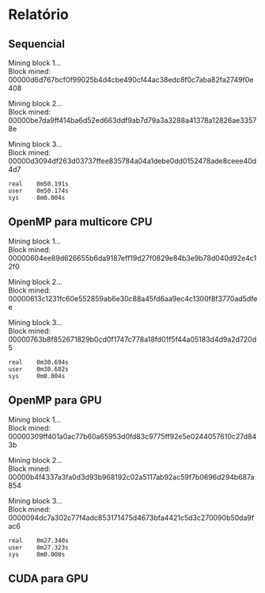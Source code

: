 # Relatório

## Sequencial

Mining block 1...  
Block mined: 00000d6d767bcf0f99025b4d4cbe490cf44ac38edc8f0c7aba82fa2749f0e408

Mining block 2...  
Block mined: 00000be7da9ff414ba6d52ed663ddf9ab7d79a3a3288a41378a12826ae33578e

Mining block 3...  
Block mined: 00000d3094df263d03737ffee835784a04a1debe0dd0152478ade8ceee40d4d7

```terminal
real    0m50.191s 
user    0m50.174s 
sys     0m0.004s
```

## OpenMP para multicore CPU

Mining block 1...  
Block mined: 00000604ee89d626655b6da9187eff19d27f0829e84b3e9b78d040d92e4c12f0

Mining block 2...  
Block mined: 00000613c1231fc60e552859ab6e30c88a45fd6aa9ec4c1300f8f3770ad5dfee

Mining block 3...  
Block mined: 00000763b8f852671829b0cd0f1747c778a18fd01f5f44a05183d4d9a2d720d5

```terminal
real    0m30.694s
user    0m30.682s
sys     0m0.004s
```

## OpenMP para GPU

Mining block 1...  
Block mined: 00000309ff401a0ac77b60a65953d0fd83c9775ff92e5e0244057610c27d843b

Mining block 2...  
Block mined: 00000b4f4337a3fa0d3d93b968192c02a5117ab92ac59f7b0696d294b687a854

Mining block 3...  
Block mined: 0000094dc7a302c77f4adc853171475d4673bfa4421c5d3c270090b50da9fac6

```terminal
real    0m27.340s
user    0m27.323s
sys     0m0.008s
```

## CUDA para GPU